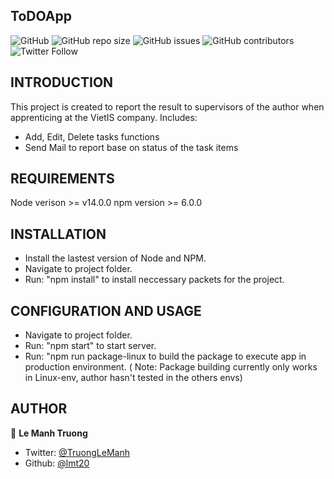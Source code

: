 ## ToDOApp
<!--- These are examples. See https://shields.io for others or to customize this set of shields. You might want to include dependencies, project status and licence info here --->
![GitHub](https://img.shields.io/npm/v/npm)
![GitHub repo size](https://img.shields.io/github/repo-size/lmt20/ElectronJS-ToDoList)
![GitHub issues](https://img.shields.io/github/issues/lmt20/ElectronJS-ToDoList)
![GitHub contributors](https://img.shields.io/github/contributors/lmt20/ElectronJS-ToDoList)
![Twitter Follow](https://img.shields.io/twitter/follow/TruongLeManh?style=social)

INTRODUCTION
------------
This project is created to report the result to supervisors of the author when apprenticing at the VietIS company.
Includes:
  - Add, Edit, Delete tasks functions
  - Send Mail to report base on status of the task items

REQUIREMENTS
------------

Node verison >= v14.0.0
npm version >= 6.0.0

INSTALLATION
------------
- Install the lastest version of Node and NPM.
- Navigate to project folder.
- Run: "npm install" to install neccessary packets for the project.

CONFIGURATION AND USAGE
-------------
- Navigate to project folder.
- Run: "npm start" to start server.
- Run: "npm run package-linux to build the package to execute app in production environment.
( Note: Package building currently only works in Linux-env, author hasn't tested in the others envs)

AUTHOR
-----------
👤 **Le Manh Truong**
* Twitter: [@TruongLeManh](https://twitter.com/TruongLeManh)
* Github: [@lmt20](https://github.com/lmt20)

